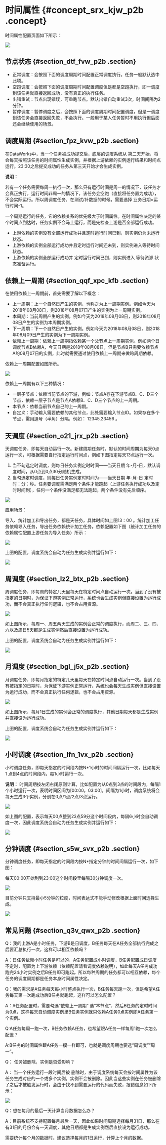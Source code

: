 # 时间属性 {#concept_srx_kjw_p2b .concept}

时间属性配置页面如下所示：

![](http://static-aliyun-doc.oss-cn-hangzhou.aliyuncs.com/assets/img/16302/15389990177912_zh-CN.png)

## 节点状态 {#section_dtf_fvw_p2b .section}

-   正常调度：会按照下面的调度周期时间配置正常调度执行。任务一般默认选中此项。
-   空跑调度：会按照下面的调度周期时间配置调度但是都是空跑执行，即一调度到该任务就直接返回成功，没有真正的执行任务。
-   出错重试：节点出现错误，可重跑节点。默认出错自动重试3次，时间间隔为2分钟。
-   暂停调度：暂停调度之后，会按照下面的调度周期时间配置调度，但是一调度到该任务会直接返回失败，不会执行。一般用于某人任务暂时不用执行但后面还会继续使用的场景。

## 调度周期 {#section_fpz_kvw_p2b .section}

在DataWorks中，当一个任务被成功提交后，底层的调度系统从 第二天开始，将会每天按照该任务的时间属性生成实例，并根据上游依赖的实例运行结果和时间点运行。23:30之后提交成功的任务从第三天开始才会生成实例。

**说明：** 

若有一个任务需要每周一执行一次，那么只有运行时间是周一的情况下，该任务才会真正执行，运行时间非周一的情况下，该任务会空跑（直接将任务置为成功），不会实际运行。所以周调度任务，在测试/补数据的时候，需要选择 业务日期=运行时间-1。

一个周期运行的任务，它的依赖关系的优先级大于时间属性。在时间属性决定的某个时间点到达时，任务实例不会马上运行，而是先检查上游是否全部运行成功。

-   上游依赖的实例没有全部运行成功并且定时运行时间已到，则实例仍为未运行状态。
-   上游依赖的实例全部运行成功并且定时运行时间还未到，则实例进入等待时间状态。
-   上游依赖的实例全部运行成功并 定时运行时间已到，则实例进入 等待资源 状态准备运行。

## 依赖上一周期 {#section_qqf_xpc_kfb .section}

在使用依赖上一周期前，首先需要了解以下概念：

-   上一周期：上一个自然日产生的实例，也称之为上一周期实例。例如今天为2018年08月08日，则2018年08月07日产生的实例为上一周期实例。
-   本周期：当前周期产生的实例。例如今天为2018年08月08日，则2018年08月08日产生的实例为本周期实例。
-   下一周期：下一个自然日产生的实例。例如今天为2018年08月08日，则2018年08月09日产生的实例为下一周期实例。
-   依赖上一周期：依赖上一周期指依赖某一个父节点上一周期实例。例如两个日调度节点B依赖A，今天日期是2018年08月08日，但是节点B只需要依赖节点A的08月07日的实例，此时就需要通过使用依赖上一周期来做跨周期依赖。

依赖上一周期配置如图所示。

![](http://static-aliyun-doc.oss-cn-hangzhou.aliyuncs.com/assets/img/16302/153899901713394_zh-CN.png)

依赖上一周期有以下三种情况：

-   一层子节点：依赖当前节点的下游，例如：节点A存在下游节点B、C、D三个节点，依赖一层子节点是节点A依赖B、C、D三个节点的上一周期。
-   本节点：依赖当前节点自己的上一周期。
-   自定义：手动输入需要依赖的其他节点，此处需要输入节点ID。如果存在多个节点，需用逗号（半角）分隔，例如： 12345,23456 。

## 天调度 {#section_o21_jrx_p2b .section}

天调度任务，即每天自动运行一次。新建周期任务时，默认的时间周期为每天0点运行一次，可根据需要自行指定运行时间点，例如下图指定每天13点运行一次。

1.  当不勾选定时调度，则每日任务实例定时时间——当天日期 年-月-日，默认调度时间，从0点到0点30分随机生成。
2.  当勾选定时调度，则每日任务实例定时时间为——当天日期 年-月-日 定时时：分：秒。任务要调度需满足两个条件才能跑起（上游任务执行成功以及定时时间到），任何一个条件没满足都无法跑起，两个条件没有先后顺序。

![](http://static-aliyun-doc.oss-cn-hangzhou.aliyuncs.com/assets/img/16302/15389990177913_zh-CN.png)

应用场景：

导入、统计加工和导出任务，都是天任务，具体时间如上图13：00 。统计加工任务依赖导入任务，导出任务依赖统计加工任务，依赖配置如下图（统计加工任务的依赖属性配置上游任务为导入任务）所示：

![](http://static-aliyun-doc.oss-cn-hangzhou.aliyuncs.com/assets/img/16302/15389990177914_zh-CN.png)

上图的配置，调度系统会自动为任务生成实例并运行如下：

![](http://static-aliyun-doc.oss-cn-hangzhou.aliyuncs.com/assets/img/16302/15389990177915_zh-CN.png)

## 周调度 {#section_lz2_btx_p2b .section}

周调度任务，即每周的特定几天里每天在特定时间点自动运行一次。当到了没有被指定的日期时，为保证下游实例正常运行，系统也会生成实例但直接设置为运行成功，而不会真正执行任何逻辑，也不会占用资源。

![](http://static-aliyun-doc.oss-cn-hangzhou.aliyuncs.com/assets/img/16302/15389990177916_zh-CN.png)

如上图所示，每周一、周五两天生成的实例会正常的调度执行，而周二、三、四、六以及周日5天都是生成实例然后直接设置为运行成功。

上图的配置，调度系统会自动为任务生成实例并运行如下：

![](http://static-aliyun-doc.oss-cn-hangzhou.aliyuncs.com/assets/img/16302/15389990187917_zh-CN.png)

## 月调度 {#section_bgl_j5x_p2b .section}

月调度任务，即每月指定的特定几天里每天在特定时间点自动运行一次。当到了没有被指定的日期时，为保证下游实例正常运行，系统也会每天生成实例但直接设置为运行成功，而不会真正执行任何逻辑，也不会占用资源。

![](http://static-aliyun-doc.oss-cn-hangzhou.aliyuncs.com/assets/img/16302/15389990187918_zh-CN.png)

如上图所示，每月1日生成的实例会正常的调度执行，其他日期每天都是生成实例并直接设为运行成功。

上图的配置，调度系统会自动为任务生成实例并运行如下：

![](http://static-aliyun-doc.oss-cn-hangzhou.aliyuncs.com/assets/img/16302/15389990187919_zh-CN.png)

## 小时调度 {#section_lfn_1vx_p2b .section}

小时调度任务，即每天指定的时间段内按N\*1小时的时间间隔运行一次，比如每天1 点到4点的时间段内，每1小时运行一次。

**说明：** 时间周期按左闭右闭原则计算，比如配置为从0点到3点的时间段内，每隔1个小时运行一次，表明时间区间为\[00:00，03:00\]，间隔为1小时，调度系统将会每天生成3个实例，分别在0点/1点/2点/3点运行。

![](http://static-aliyun-doc.oss-cn-hangzhou.aliyuncs.com/assets/img/16302/15389990187920_zh-CN.png)

如上图的配置，表示每天00点整到23点59分这个时间段内，每隔6小时会自动调度一次，因此调度系统会自动为任务生成实例并运行如下：

![](http://static-aliyun-doc.oss-cn-hangzhou.aliyuncs.com/assets/img/16302/15389990187921_zh-CN.png)

## 分钟调度 {#section_s5w_svx_p2b .section}

分钟调度任务，即每天指定的时间段内按N\*指定分钟的时间间隔运行一次，如下图：

每天00:00开始到到23:00这个时间段里每隔30分钟调度一次。

![](http://static-aliyun-doc.oss-cn-hangzhou.aliyuncs.com/assets/img/16302/15389990187922_zh-CN.png)

目前分钟只支持最小5分钟的粒度，时间表达式不能手动修改根据上面时间选择生成。

![](http://static-aliyun-doc.oss-cn-hangzhou.aliyuncs.com/assets/img/16302/15389990187923_zh-CN.png)

## 常见问题 {#section_q3v_qwx_p2b .section}

Q：我的上游A是小时任务，下游B是日调度，B任务每天在A任务全部执行完成之后要汇总执行一次，这样可以相互依赖吗？

A：日任务依赖小时任务是可以的，A任务配置成小时调度，B任务配置成日调度不定时，配置为上下游依赖（依赖配置请看调度依赖说明），如此每天A任务成功跑完24小时实例之后B任务即可跑起。所以每种周期的任务都可以相互依赖，每个任务的调度周期都是任务本身时间属性决定。

Q：我的需求是A任务每天每小时整点执行一次，B任务每天跑一次，但是希望A任务每天第一次跑成功后B任务就跑起，这样可以怎么配置？

A：A任务配置时，需要勾选“依赖上一周期” 选“本节点”，然后B任务的定时时间为0点，这样每天自动调度实例里B任务实例就只依赖A任务0点实例即A任务第一个实例。

Q:A任务每周一跑一次，B任务依赖A任务，也希望跟A任务一样每周1跑一次怎么配置？

A:B任务的时间属性跟A任务一模一样即可，也就是调度周期也要选“周调度”“周一”。

Q： 任务被删除，实例是否受影响？

A： 当一个任务运行一段时间后被 删除时，由于调度系统每天会按时间属性为该任务生成对应的一个或多个实例，实例不会被删除。因此当这些实例在任务被删除了之后才被触发运行时，会由于找不到需要运行的代码而失败，报错信息如下所示：

![](http://static-aliyun-doc.oss-cn-hangzhou.aliyuncs.com/assets/img/16302/15389990187924_zh-CN.png)

Q：想在每月的最后一天计算当月数据怎么办？

A：目前系统不支持配置每月最后一天，因此如果时间周期选择每月31日，那么在有31日的月份会有一天调度，其他日期都是生成实例然后直接设为运行成功。

需要统计每个月的数据时，建议选择每月的1日运行，计算上个月的数据。

